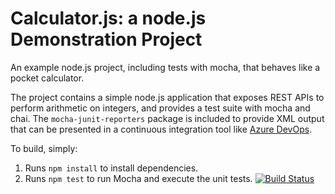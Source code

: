 Calculator.js: a node.js Demonstration Project
==============================================
An example node.js project, including tests with mocha, that behaves like
a pocket calculator.

The project contains a simple node.js application that exposes REST APIs
to perform arithmetic on integers, and provides a test suite with mocha
and chai.  The `mocha-junit-reporters` package is included to provide XML
output that can be presented in a continuous integration tool like
[Azure DevOps](https://azure.com/devops).

To build, simply:

1. Runs `npm install` to install dependencies.
2. Runs `npm test` to run Mocha and execute the unit tests.
[![Build Status](https://dev.azure.com/3623133890383/Agile%20Planning%20and%20Portfolio%20Management%20with%20Azure%20Boards/_apis/build/status/heiheiangel123.calculator?branchName=master)](https://dev.azure.com/3623133890383/Agile%20Planning%20and%20Portfolio%20Management%20with%20Azure%20Boards/_build/latest?definitionId=9&branchName=master)
